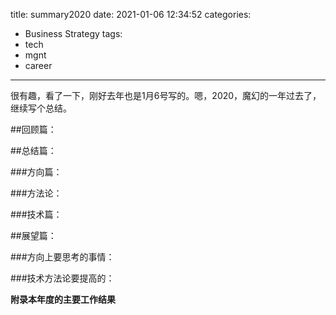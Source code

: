 title: summary2020
date: 2021-01-06 12:34:52
categories:
- Business Strategy
tags:
- tech
- mgnt
- career
---

很有趣，看了一下，刚好去年也是1月6号写的。嗯，2020，魔幻的一年过去了，继续写个总结。

##回顾篇：

##总结篇：

###方向篇：

###方法论：

###技术篇：


##展望篇：

###方向上要思考的事情：

###技术方法论要提高的：

**附录本年度的主要工作结果**